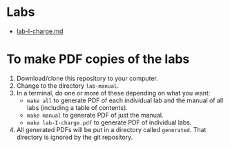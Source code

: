 # Labs

+ [lab-I-charge.md](lab-I-charge.md)

# To make PDF copies of the labs

1. Download/clone this repository to your computer.
2. Change to the directory `lab-manual`.
3. In a terminal, do one or more of these depending on what you want:
    + `make all` to generate PDF of each individual lab and the manual of all labs (including a table of contents).
    + `make manual` to generate PDF of just the manual.
    + `make lab-I-charge.pdf` to generate PDF of individual labs.
4. All generated PDFs will be put in a directory called `generated`. That directory is ignored by the git repository.
